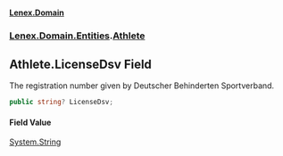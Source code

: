 #### [Lenex.Domain](index.md 'index')
### [Lenex.Domain.Entities](Lenex.Domain.Entities.md 'Lenex.Domain.Entities').[Athlete](Lenex.Domain.Entities.Athlete.md 'Lenex.Domain.Entities.Athlete')

## Athlete.LicenseDsv Field

The registration number given by Deutscher Behinderten Sportverband.

```csharp
public string? LicenseDsv;
```

#### Field Value
[System.String](https://docs.microsoft.com/en-us/dotnet/api/System.String 'System.String')